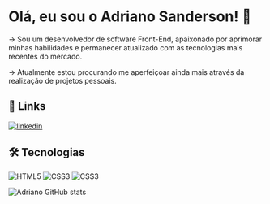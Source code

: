 
# Olá, eu sou o Adriano Sanderson! 👋

→ Sou um desenvolvedor de software Front-End, apaixonado por aprimorar minhas habilidades e permanecer atualizado com as tecnologias mais recentes do mercado.

→ Atualmente estou procurando me aperfeiçoar ainda mais através da realização de projetos pessoais.


## 🔗 Links

[![linkedin](https://img.shields.io/badge/linkedin-0A66C2?style=for-the-badge&logo=linkedin&logoColor=white)](https://www.linkedin.com/in/adrianosanderson)


## 🛠 Tecnologias
![HTML5](https://img.shields.io/badge/HTML5-E34F26?style=for-the-badge&logo=html5&logoColor=white)
![CSS3](https://img.shields.io/badge/CSS3-1572B6?style=for-the-badge&logo=css3&logoColor=white)
![CSS3](https://img.shields.io/badge/JavaScript-F7DF1E?style=for-the-badge&logo=javascript&logoColor=black)

![Adriano GitHub stats](https://github-readme-stats.vercel.app/api?username=AdrianoSanderson&show_icons=true&theme=tokyonight)

